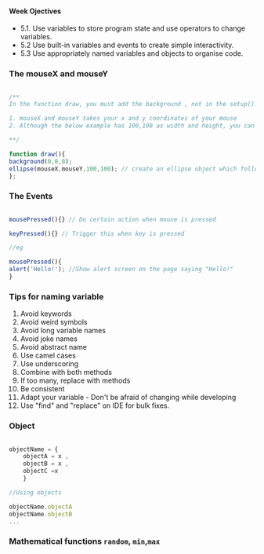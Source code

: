 #### Week Ojectives
- 5.1. Use variables to store program state and use operators to change variables.
- 5.2 Use built-in variables and events to create simple interactivity.
- 5.3 Use appropriately named variables and objects to organise code.
### The mouseX and mouseY
```js

/**
In the function draw, you must add the background , not in the setup(). Otherwise, it the object will not be refreshed and will have weird effect on the screen

1. mouseX and mouseY takes your x and y coordinates of your mouse
2. Although the below example has 100,100 as width and height, you can actually just use the word width and height and the object will adjust to the fullest width and height of the canvas. 

**/

function draw(){
background(0,0,0);
ellipse(mouseX,mouseY,100,100); // create an ellipse object which follows you
};

```

### The Events

```js

mousePressed(){} // Do certain action when mouse is pressed

keyPressed(){} // Trigger this when key is pressed

//eg 

mousePressed(){
alert('Hello!'); //Show alert screen on the page saying "Hello!"
}

```

### Tips for naming variable
1. Avoid keywords
2. Avoid weird symbols
3. Avoid long variable names
4. Avoid joke names
5. Avoid abstract name
6. Use camel cases
7. Use underscoring
8. Combine with both methods
9. If too many, replace with methods
10. Be consistent
11. Adapt your variable - Don't be afraid of changing while developing
12. Use "find" and "replace" on IDE for bulk fixes. 

### Object

```js

objectName = {
	objectA = x , 
	objectB = x ,
	objectC =x
	}

//Using objects

objectName.objectA
objectName.objectB
...

```

### Mathematical functions `random`, `min`,`max` 